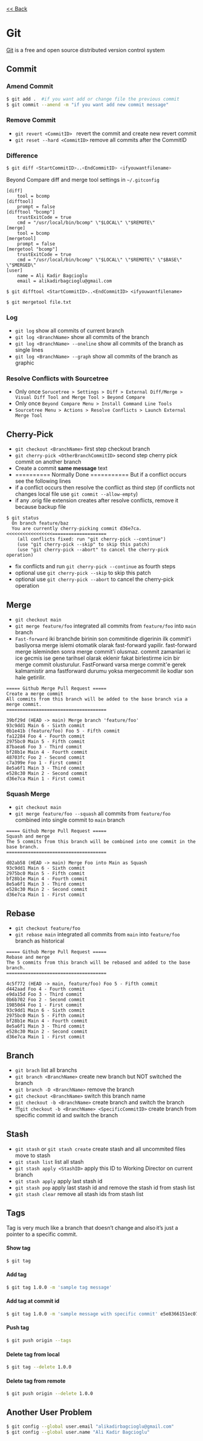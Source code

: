 [<< Back](README.md)

# Git
[Git](https://git-scm.com) is a free and open source distributed version control system 

## Commit
### Amend Commit 
```bash
$ git add .  #if you want add or change file the previous commit 
$ git commit --amend -m "if you want add new commit message"
```

### Remove Commit 
- ```git revert <CommitID> ``` revert the commit and create new revert commit
- ```git reset --hard <CommitID>``` remove all commits after the CommitID

### Difference 
```bash
$ git diff <StartCommitID>..<EndCommitID> <ifyouwantfilename>
```
Beyond Compare diff and merge tool settings in ```~/.gitconfig```
```
[diff]
  	tool = bcomp
[difftool]
  	prompt = false
[difftool "bcomp"]
  	trustExitCode = true
  	cmd = "/usr/local/bin/bcomp" \"$LOCAL\" \"$REMOTE\"
[merge]
  	tool = bcomp
[mergetool]
  	prompt = false
[mergetool "bcomp"]
  	trustExitCode = true
  	cmd = "/usr/local/bin/bcomp" \"$LOCAL\" \"$REMOTE\" \"$BASE\" \"$MERGED\"
[user]
	name = Ali Kadir Bagcioglu
	email = alikadirbagcioglu@gmail.com
```
```
$ git difftool <StartCommitID>..<EndCommitID> <ifyouwantfilename>
```
```
$ git mergetool file.txt
```

### Log
- ```git log``` show all commits of current branch
- ```git log <BranchName>``` show all commits of the branch
- ```git log <BranchName> --oneline``` show all commits of the branch as single lines
- ```git log <BranchName> --graph``` show all commits of the branch as graphic

### Resolve Conflicts with Sourcetree
- Only once ```Sorucetree > Settings > Diff > External Diff/Merge > Visual Diff Tool and Merge Tool > Beyond Compare```
- Only once ```Beyond Compare Menu > Install Command Line Tools``` 
- ```Sourcetree Menu > Actions > Resolve Conflicts > Launch External Merge Tool```
 
## Cherry-Pick 
- ```git checkout <BranchName>``` first step checkout branch 
- ```git cherry-pick <OtherBranchCommitID>``` second step cherry pick commit on another branch
- Create a commit **same message** text 
-  ========== Normally Done =========== But if a conflict occurs see the following lines
- if a conflict occurs then resolve the conflict as third step (if conflicts not changes local file use ```git commit --allow-empty```)
- if any .orig file extension creates after resolve conflicts, remove it because backup file 

```
$ git status
  On branch feature/baz
  You are currently cherry-picking commit d36e7ca. <<<<<<<<<<<<<<<<<====================
    (all conflicts fixed: run "git cherry-pick --continue")
    (use "git cherry-pick --skip" to skip this patch)
    (use "git cherry-pick --abort" to cancel the cherry-pick operation)
```

- fix conflicts and run ```git cherry-pick --continue``` as fourth steps
- optional use ```git cherry-pick --skip``` to skip this patch
- optional use ```git cherry-pick --abort``` to cancel the cherry-pick operation

## Merge 
- ```git checkout main``` 
- ```git merge feature/foo``` integrated all commits from ```feature/foo``` into ```main``` branch
- ```Fast-forward``` iki branchde birinin son commitinde digerinin ilk commit'i basliyorsa merge islemi otomatik olarak fast-forward yapilir. fast-forward merge isleminden sonra merge commit'i olusmaz. commit zamanlari ic ice gecmis ise gene tarihsel olarak eklenir fakat birlestirme icin bir merge commit olusturulur. FastForward varsa merge commit'e gerek kalmamistir ama fastforward durumu yoksa mergecommit ile kodlar son hale getirilir.

```
===== Github Merge Pull Request =====
Create a merge commit
All commits from this branch will be added to the base branch via a merge commit.
=====================================

39bf29d (HEAD -> main) Merge branch 'feature/foo'
93c9dd1 Main 6 - Sixth commit
0b1e41b (feature/foo) Foo 5 - Fifth commit
fa12284 Foo 4 - Fourth commit
2975bc0 Main 5 - Fifth commit
87baea6 Foo 3 - Third commit
bf28b1e Main 4 - Fourth commit
48703fc Foo 2 - Second commit
c7a399e Foo 1 - First commit
8e5a6f1 Main 3 - Third commit
e528c30 Main 2 - Second commit
d36e7ca Main 1 - First commit
```
  
### Squash Merge
- ```git checkout main``` 
- ```git merge feature/foo --squash``` all commits from ```feature/foo``` combined into single commit to ```main``` branch

```
===== Github Merge Pull Request =====
Squash and merge
The 5 commits from this branch will be combined into one commit in the base branch.
=====================================

d02ab58 (HEAD -> main) Merge Foo into Main as Squash
93c9dd1 Main 6 - Sixth commit
2975bc0 Main 5 - Fifth commit
bf28b1e Main 4 - Fourth commit
8e5a6f1 Main 3 - Third commit
e528c30 Main 2 - Second commit
d36e7ca Main 1 - First commit
```

## Rebase
- ```git checkout feature/foo```
- ```git rebase main``` integrated all commits from ```main``` into ```feature/foo``` branch as historical

```
===== Github Merge Pull Request =====
Rebase and merge
The 5 commits from this branch will be rebased and added to the base branch.
=====================================

4c5f772 (HEAD -> main, feature/foo) Foo 5 - Fifth commit
d442aad Foo 4 - Fourth commit
e9da15d Foo 3 - Third commit
0b6b702 Foo 2 - Second commit
19850d4 Foo 1 - First commit
93c9dd1 Main 6 - Sixth commit
2975bc0 Main 5 - Fifth commit
bf28b1e Main 4 - Fourth commit
8e5a6f1 Main 3 - Third commit
e528c30 Main 2 - Second commit
d36e7ca Main 1 - First commit
```

## Branch
- ```git brach``` list all branchs
- ```git branch <BranchName>``` create new branch but NOT switched the branch
- ```git branch -D <BranchName>``` remove the branch 
- ```git checkout <BranchName>``` switch this branch name
- ```git checkout -b <BranchName>``` create branch and switch the branch
- !!!```git checkout -b <BranchName> <SpecificCommitID>``` create branch from specific commit id and switch the branch


## Stash
- ```git stash``` or ```git stash create``` create stash and all uncommited files move to stash
- ```git stash list``` list all stash
- ```git stash apply <StashID>``` apply this ID to Working Director on current branch
- ```git stash apply``` apply last stash id
- ```git stash pop``` apply last stash id and remove the stash id from stash list
- ```git stash clear``` remove all stash ids from stash list 

## Tags  
Tag is very much like a branch that doesn’t change and also it’s just a pointer to a specific commit.

#### Show tag
```bash
$ git tag
```

#### Add tag
```bash
$ git tag 1.0.0 -m 'sample tag message'
```

#### Add tag at commit id
```bash
$ git tag 1.0.0 -m 'sample message with specific commit' e5e8366151ec07d541e97857b4a1ad03bd2315a8
```

#### Push tag
```bash
$ git push origin --tags
```

#### Delete tag from local
```bash
$ git tag --delete 1.0.0
```

#### Delete tag from remote
```bash
$ git push origin --delete 1.0.0
```

## Another User Problem
```bash
$ git config --global user.email "alikadirbagcioglu@gmail.com"
$ git config --global user.name "Ali Kadir Bagcioglu"
```
